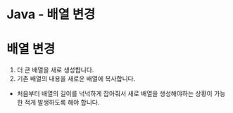 # Java - 배열 변경

# 배열 변경

1. 더 큰 배열을 새로 생성합니다.
2. 기존 배열의 내용을 새로운 배열에 복사합니다.

- 처음부터 배열의 길이를 넉넉하게 잡아줘서 새로 배열을 생성해야하는 상황이 가능한 적게 발생하도록 해야 합니다.